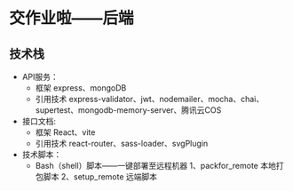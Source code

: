 # 交作业啦——后端

## 技术栈
+ API服务：
  + 框架 express、mongoDB
  + 引用技术 express-validator、jwt、nodemailer、mocha、chai、supertest、mongodb-memory-server、腾讯云COS
+ 接口文档: 
  + 框架 React、vite
  + 引用技术 react-router、sass-loader、svgPlugin
+ 技术脚本：
  + Bash（shell）脚本——一键部署至远程机器
    1、packfor_remote 本地打包脚本
    2、setup_remote 远端脚本